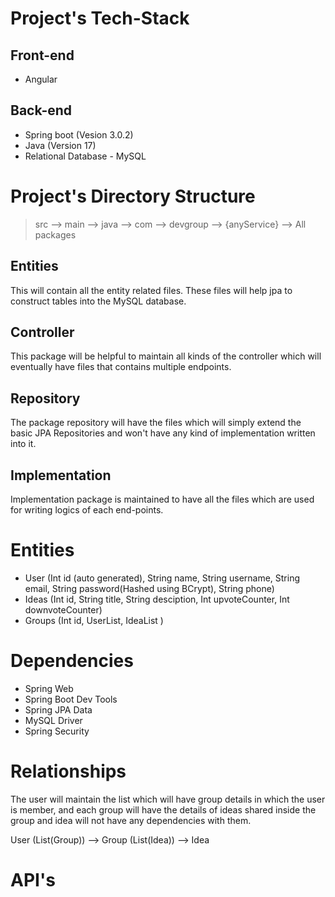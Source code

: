 # **Project's Tech-Stack**

## Front-end
* Angular

## Back-end
* Spring boot (Vesion 3.0.2)
* Java (Version 17)
* Relational Database - MySQL

# **Project's Directory Structure**

> src --> main --> java --> com --> devgroup --> {anyService} --> All packages

## Entities
 
This will contain all the entity related files. These files will help jpa to construct tables into the MySQL database.

## Controller
 
This package will be helpful to maintain all kinds of the controller which will eventually have files that contains multiple endpoints.

## Repository
 
The package repository will have the files which will simply extend the basic JPA Repositories and won't have any kind of implementation written into it.

## Implementation
 
Implementation package is maintained to have all the files which are used for writing logics of each end-points.

# **Entities**

* User (Int id (auto generated), String name, String username, String email, String password(Hashed using BCrypt), String phone)
* Ideas (Int id, String title, String desciption, Int upvoteCounter, Int downvoteCounter)
* Groups (Int id, UserList, IdeaList )

# **Dependencies**

* Spring Web
* Spring Boot Dev Tools
* Spring JPA Data
* MySQL Driver
* Spring Security

# **Relationships**
The user will maintain the list which will have group details in which the user is member, and each group will have the details of ideas shared inside the group and idea will not have any dependencies with them.

User (List(Group)) --> Group (List(Idea)) --> Idea

# API's




